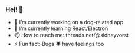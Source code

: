 ### Hej! 🖖

- 🔭 I’m currently working on a dog-related app
- 🌱 I’m currently learning React/Electron
- 📫 How to reach me: threads.net/@sidneyvorst
- ⚡ Fun fact: Bugs 🕷 have feelings too

